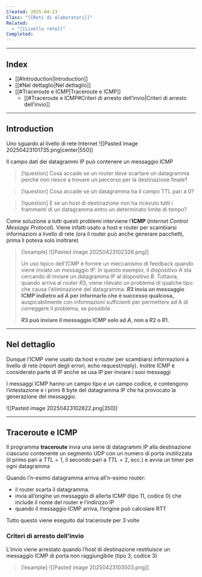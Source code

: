 ```yaml
---
Created: 2025-04-23
Class: "[[Reti di elaboratori]]"
Related:
  - "[[Livello rete]]"
Completed:
---
```

---
## Index
- [[#Introduction|Introduction]]
- [[#Nel dettaglio|Nel dettaglio]]
- [[#Traceroute e ICMP|Traceroute e ICMP]]
	- [[#Traceroute e ICMP#Criteri di arresto dell’invio|Criteri di arresto dell’invio]]
---
## Introduction
Uno sguardo al livello di rete Internet
![[Pasted image 20250423101735.png|center|550]]

Il campo dati dei datagrammi IP può contenere un messaggio ICMP

>[!question] Cosa accade se un router deve scartare un datagramma perché non riesce a trovare un percorso per la destinazione finale?

>[!question] Cosa accade se un datagramma ha il campo TTL  pari a $0$?

>[!question] E se un host di destinazione non ha ricevuto tutti i frammenti di un datagramma entro un determinato limite di tempo?

Come soluzione a tutti questi problemi interviene l’**ICMP** (*Internet Control Message Protocol*). Viene infatti usato a host e router per scambiarsi informazioni a livello di rete (ora il router può anche generare pacchetti, prima li poteva solo inoltrare)

>[!example]
>![[Pasted image 20250423102328.png]]
>
>Un uso tipico dell'ICMP è fornire un meccanismo di feedback quando viene inviato un messaggio IP. In questo esempio, il dispositivo $A$ sta cercando di inviare un datagramma IP al dispositivo $B$. Tuttavia, quando arriva al router $R3$, viene rilevato un problema di qualche tipo che causa l'eliminazione del datagramma.
>**$R3$ invia un messaggio ICMP indietro ad $A$ per informarlo che è successo qualcosa,** auspicabilmente con informazioni sufficienti per permettere ad A di correggere il problema, se possibile.
>
>**$R3$ può inviare il messaggio ICMP solo ad $A$, non a $R2$ o $R1$.**

---
## Nel dettaglio
Dunque l’ICMP viene usato da host e router per scambiarsi informazioni a livello di rete (report degli errori, echo request/reply). Inoltre ICMP è considerato parte di IP anche se usa IP per inviare i suoi messaggi

I messaggi ICMP hanno un campo tipo e un campo codice, e contengono l’intestazione e i primi 8 byte del datagramma IP che ha provocato la generazione del messaggio.

![[Pasted image 20250423102822.png|350]]

---
## Traceroute e ICMP
Il programma **traceroute** invia una serie di datagrammi IP alla destinazione ciascuno contenente un segmento UDP con un numero di porta inutilizzata (il primo pari a $TTL=1$, il secondo pari a $TTL=2$, ecc.) e avvia un timer per ogni datagramma

Quando l’$n$-esimo datagramma arriva all’$n$-esimo router:
- il router scarta il datagramma.
- invia all’origine un messaggio di allerta ICMP (tipo 11, codice 0) che include il nome del router e l’indirizzo IP
- quando il messaggio ICMP arriva, l’origine può calcolare RTT

Tutto questo viene eseguito dal traceroute per 3 volte

### Criteri di arresto dell’invio
L’invio viene arrestato quando l’host di destinazione restituisce un messaggio ICMP di porta non raggiungibile (tipo 3, codice 3)

>[!example]
>![[Pasted image 20250423103503.png]]

